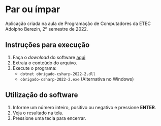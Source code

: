 # Par ou ímpar
Aplicação criada na aula de Programação de Computadores da ETEC Adolpho Berezin, 2º semestre de 2022.

## Instruções para execução
1. Faça o _download_ do software [aqui](https://github.com/diegoneri/obrigado-csharp-2022-2/raw/main/dist/obrigado-csharp-2022-2.zip)
1. Extraia o conteúdo do arquivo.
1. Execute o programa:
    - `dotnet obrigado-csharp-2022-2.dll`
    - `obrigado-csharp-2022-2.exe` (Alternativa no Windows)

## Utilização do software
1. Informe um número inteiro, positivo ou negativo e pressione **ENTER**.
2. Veja o resultado na tela.
3. Pressione uma tecla para encerrar.


